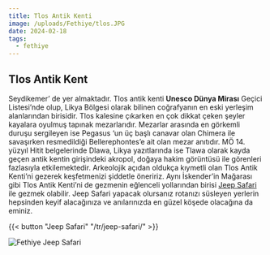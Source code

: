 ```yaml
---
title: Tlos Antik Kenti
image: /uploads/Fethiye/tlos.JPG
date: 2024-02-18
tags:
  - fethiye
---
```

## Tlos Antik Kent 
Seydikemer’ de yer almaktadır. Tlos antik kenti **Unesco Dünya Mirası** Geçici Listesi’nde olup, Likya Bölgesi olarak bilinen coğrafyanın en eski yerleşim alanlarından birisidir. Tlos kalesine çıkarken en çok dikkat çeken şeyler kayalara oyulmuş tapınak mezarlarıdır. Mezarlar arasında en görkemli duruşu sergileyen ise Pegasus ‘un üç başlı canavar olan Chimera ile savaşırken resmedildiği Bellerephontes’e ait olan mezar anıtıdır.  MÖ 14. yüzyıl Hitit belgelerinde Dlawa, Likya yazıtlarında ise Tlawa olarak kayda geçen antik kentin girişindeki akropol, doğaya hakim görüntüsü ile görenleri fazlasıyla etkilemektedir. Arkeolojik açıdan oldukça kıymetli olan Tlos Antik Kenti’ni gezerek keşfetmenizi şiddetle öneririz. Aynı İskender’in Mağarası gibi Tlos Antik Kenti’ni de gezmenin eğlenceli yollarından birisi [Jeep Safari](/tr/jeep-safari/) ile gezmek olabilir. Jeep Safari yapacak olursanız rotanızı süsleyen yerlerin hepsinden keyif alacağınıza ve anılarınızda en güzel köşede olacağına da eminiz. 


{{< button "Jeep Safari" "/tr/jeep-safari/" >}}

![Fethiye Jeep Safari](/uploads/Fethiye/tlosjeep.JPG)